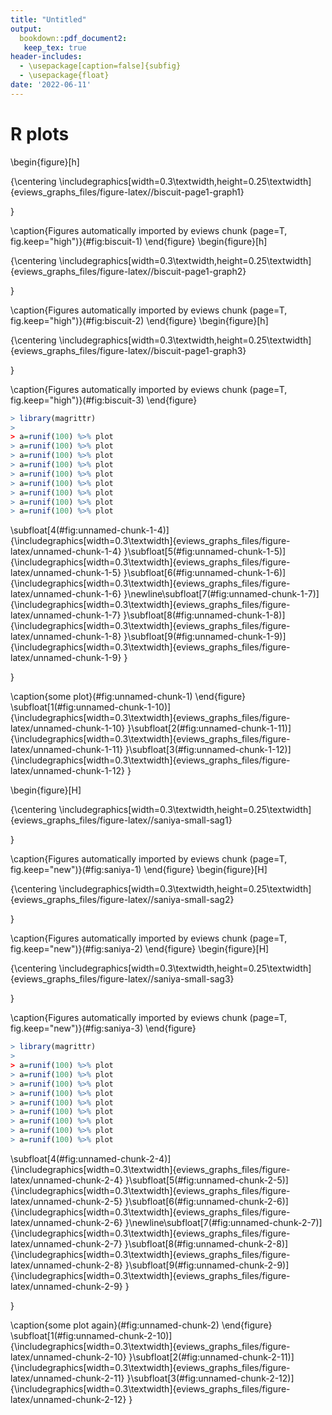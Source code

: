 ```yaml
---
title: "Untitled"
output: 
  bookdown::pdf_document2:
   keep_tex: true
header-includes:
  - \usepackage[caption=false]{subfig}
  - \usepackage{float}
date: '2022-06-11'
---
```






# R plots




\begin{figure}[h]

{\centering \includegraphics[width=0.3\textwidth,height=0.25\textwidth]{eviews_graphs_files/figure-latex//biscuit-page1-graph1} 

}

\caption{Figures automatically imported by eviews chunk (page=T, fig.keep="high")}(\#fig:biscuit-1)
\end{figure}
\begin{figure}[h]

{\centering \includegraphics[width=0.3\textwidth,height=0.25\textwidth]{eviews_graphs_files/figure-latex//biscuit-page1-graph2} 

}

\caption{Figures automatically imported by eviews chunk (page=T, fig.keep="high")}(\#fig:biscuit-2)
\end{figure}
\begin{figure}[h]

{\centering \includegraphics[width=0.3\textwidth,height=0.25\textwidth]{eviews_graphs_files/figure-latex//biscuit-page1-graph3} 

}

\caption{Figures automatically imported by eviews chunk (page=T, fig.keep="high")}(\#fig:biscuit-3)
\end{figure}





```r
> library(magrittr)
> 
> a=runif(100) %>% plot
> a=runif(100) %>% plot
> a=runif(100) %>% plot
> a=runif(100) %>% plot
> a=runif(100) %>% plot
> a=runif(100) %>% plot
> a=runif(100) %>% plot
> a=runif(100) %>% plot
> a=runif(100) %>% plot
```

\subfloat[4(\#fig:unnamed-chunk-1-4)]{\includegraphics[width=0.3\textwidth]{eviews_graphs_files/figure-latex/unnamed-chunk-1-4} }\subfloat[5(\#fig:unnamed-chunk-1-5)]{\includegraphics[width=0.3\textwidth]{eviews_graphs_files/figure-latex/unnamed-chunk-1-5} }\subfloat[6(\#fig:unnamed-chunk-1-6)]{\includegraphics[width=0.3\textwidth]{eviews_graphs_files/figure-latex/unnamed-chunk-1-6} }\newline\subfloat[7(\#fig:unnamed-chunk-1-7)]{\includegraphics[width=0.3\textwidth]{eviews_graphs_files/figure-latex/unnamed-chunk-1-7} }\subfloat[8(\#fig:unnamed-chunk-1-8)]{\includegraphics[width=0.3\textwidth]{eviews_graphs_files/figure-latex/unnamed-chunk-1-8} }\subfloat[9(\#fig:unnamed-chunk-1-9)]{\includegraphics[width=0.3\textwidth]{eviews_graphs_files/figure-latex/unnamed-chunk-1-9} }

}

\caption{some plot}(\#fig:unnamed-chunk-1)
\end{figure}
\subfloat[1(\#fig:unnamed-chunk-1-10)]{\includegraphics[width=0.3\textwidth]{eviews_graphs_files/figure-latex/unnamed-chunk-1-10} }\subfloat[2(\#fig:unnamed-chunk-1-11)]{\includegraphics[width=0.3\textwidth]{eviews_graphs_files/figure-latex/unnamed-chunk-1-11} }\subfloat[3(\#fig:unnamed-chunk-1-12)]{\includegraphics[width=0.3\textwidth]{eviews_graphs_files/figure-latex/unnamed-chunk-1-12} }


\begin{figure}[H]

{\centering \includegraphics[width=0.3\textwidth,height=0.25\textwidth]{eviews_graphs_files/figure-latex//saniya-small-sag1} 

}

\caption{Figures automatically imported by eviews chunk (page=T, fig.keep="new")}(\#fig:saniya-1)
\end{figure}
\begin{figure}[H]

{\centering \includegraphics[width=0.3\textwidth,height=0.25\textwidth]{eviews_graphs_files/figure-latex//saniya-small-sag2} 

}

\caption{Figures automatically imported by eviews chunk (page=T, fig.keep="new")}(\#fig:saniya-2)
\end{figure}
\begin{figure}[H]

{\centering \includegraphics[width=0.3\textwidth,height=0.25\textwidth]{eviews_graphs_files/figure-latex//saniya-small-sag3} 

}

\caption{Figures automatically imported by eviews chunk (page=T, fig.keep="new")}(\#fig:saniya-3)
\end{figure}







```r
> library(magrittr)
> 
> a=runif(100) %>% plot
> a=runif(100) %>% plot
> a=runif(100) %>% plot
> a=runif(100) %>% plot
> a=runif(100) %>% plot
> a=runif(100) %>% plot
> a=runif(100) %>% plot
> a=runif(100) %>% plot
> a=runif(100) %>% plot
```

\subfloat[4(\#fig:unnamed-chunk-2-4)]{\includegraphics[width=0.3\textwidth]{eviews_graphs_files/figure-latex/unnamed-chunk-2-4} }\subfloat[5(\#fig:unnamed-chunk-2-5)]{\includegraphics[width=0.3\textwidth]{eviews_graphs_files/figure-latex/unnamed-chunk-2-5} }\subfloat[6(\#fig:unnamed-chunk-2-6)]{\includegraphics[width=0.3\textwidth]{eviews_graphs_files/figure-latex/unnamed-chunk-2-6} }\newline\subfloat[7(\#fig:unnamed-chunk-2-7)]{\includegraphics[width=0.3\textwidth]{eviews_graphs_files/figure-latex/unnamed-chunk-2-7} }\subfloat[8(\#fig:unnamed-chunk-2-8)]{\includegraphics[width=0.3\textwidth]{eviews_graphs_files/figure-latex/unnamed-chunk-2-8} }\subfloat[9(\#fig:unnamed-chunk-2-9)]{\includegraphics[width=0.3\textwidth]{eviews_graphs_files/figure-latex/unnamed-chunk-2-9} }

}

\caption{some plot again}(\#fig:unnamed-chunk-2)
\end{figure}
\subfloat[1(\#fig:unnamed-chunk-2-10)]{\includegraphics[width=0.3\textwidth]{eviews_graphs_files/figure-latex/unnamed-chunk-2-10} }\subfloat[2(\#fig:unnamed-chunk-2-11)]{\includegraphics[width=0.3\textwidth]{eviews_graphs_files/figure-latex/unnamed-chunk-2-11} }\subfloat[3(\#fig:unnamed-chunk-2-12)]{\includegraphics[width=0.3\textwidth]{eviews_graphs_files/figure-latex/unnamed-chunk-2-12} }

